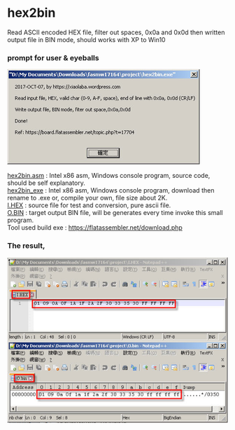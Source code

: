 # hex2bin
Read ASCII encoded HEX file, filter out spaces, 0x0a and 0x0d then written output file in BIN mode, should works with XP to Win10

### prompt for user & eyeballs  
![alt text](hex2bin.msgbox.jpg)  

  
[hex2bin.asm](/hex2bin.asm) : Intel x86 asm, Windows console program, source code, should be self explanatory.   
[hex2bin_exe](/hex2bin_exe) : Intel x86 asm, Windows console program, download then rename to .exe or, compile your own, file size about 2K.  
[I.HEX](/I.HEX) : source file for test and conversion, pure ascii file.  
[O.BIN](/O.BIN) : target output BIN file, will be generates every time invoke this small program.  
Tool used build exe : https://flatassembler.net/download.php  

### The result,  
![alt text](hex2bin.display.jpg)
